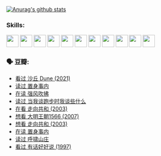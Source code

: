 
[![Anurag's github stats](https://github-readme-stats.vercel.app/api?username=w940853815)](https://github.com/anuraghazra/github-readme-stats)

### Skills:

<code><img height="32" src="https://cdn.jsdelivr.net/npm/simple-icons@v5/icons/python.svg"></code>
<code><img height="32" src="https://cdn.jsdelivr.net/npm/simple-icons@v5/icons/javascript.svg"></code>
<code><img height="32" src="https://cdn.jsdelivr.net/npm/simple-icons@v5/icons/django.svg"></code>
<code><img height="32" src="https://cdn.jsdelivr.net/npm/simple-icons@v5/icons/flask.svg"></code>
<code><img height="32" src="https://cdn.jsdelivr.net/npm/simple-icons@v5/icons/vuetify.svg"></code>
<code><img height="32" src="https://cdn.jsdelivr.net/npm/simple-icons@v5/icons/git.svg"></code>
<code><img height="32" src="https://cdn.jsdelivr.net/npm/simple-icons@v5/icons/docker.svg"></code>
<code><img height="32" src="https://cdn.jsdelivr.net/npm/simple-icons@v5/icons/postgresql.svg"></code>
<code><img height="32" src="https://cdn.jsdelivr.net/npm/simple-icons@v5/icons/elasticsearch.svg"></code>
<code><img height="32" src="https://cdn.jsdelivr.net/npm/simple-icons@v5/icons/macos.svg"></code>
<code><img height="32" src="https://cdn.jsdelivr.net/npm/simple-icons@v5/icons/linux.svg"></code>

### 🗣 豆瓣:

<!-- DOUBAN-ACTIVITIES:START -->
- [看过 沙丘 Dune‎ (2021)](https://www.douban.com/people/136069238/status/3726869471/?_i=42457694)
- [读过 置身事内](https://www.douban.com/people/136069238/status/3726223867/?_i=42457694)
- [在读 强风吹拂](https://www.douban.com/people/136069238/status/3725395475/?_i=42457694)
- [读过 当我谈跑步时我谈些什么](https://www.douban.com/people/136069238/status/3715422296/?_i=42457694)
- [在看 走向共和‎ (2003)](https://www.douban.com/people/136069238/status/3711470443/?_i=42457694)
- [想看 大明王朝1566‎ (2007)](https://www.douban.com/people/136069238/status/3710980213/?_i=42457694)
- [想看 走向共和‎ (2003)](https://www.douban.com/people/136069238/status/3710980002/?_i=42457694)
- [在读 置身事内](https://www.douban.com/people/136069238/status/3710472151/?_i=42457694)
- [读过 呼啸山庄](https://www.douban.com/people/136069238/status/3710470617/?_i=42457694)
- [看过 有话好好说‎ (1997)](https://www.douban.com/people/136069238/status/3709833172/?_i=42457694)
<!-- DOUBAN-ACTIVITIES:END -->
<!--
**w940853815/w940853815** is a ✨ _special_ ✨ repository because its `README.md` (this file) appears on your GitHub profile.

Here are some ideas to get you started:

- 🔭 I’m currently working on ...
- 🌱 I’m currently learning ...
- 👯 I’m looking to collaborate on ...
- 🤔 I’m looking for help with ...
- 💬 Ask me about ...
- 📫 How to reach me: ...
- 😄 Pronouns: ...
- ⚡ Fun fact: ...
-->
